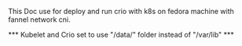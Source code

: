 This Doc use for deploy and run crio with k8s on fedora machine with fannel network cni.

*** Kubelet and Crio set to use "/data/" folder instead of "/var/lib" ***
